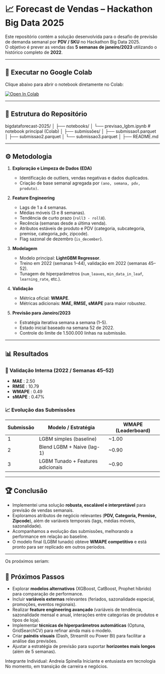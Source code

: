 # 📈 Forecast de Vendas – Hackathon Big Data 2025

Este repositório contém a solução desenvolvida para o desafio de previsão de demanda semanal por **PDV / SKU** no Hackathon Big Data 2025.  
O objetivo é prever as vendas das **5 semanas de janeiro/2023** utilizando o histórico completo de **2022**.

---

## 🚀 Executar no Google Colab

Clique abaixo para abrir o notebook diretamente no Colab:

[![Open In Colab](https://colab.research.google.com/assets/colab-badge.svg)](https://colab.research.google.com/github/andreiaspi/bigdataforecast-2025/blob/main/previsao_lgbm.ipynb)

---

## 📂 Estrutura do Repositório

bigdataforecast-2025/
│
├── notebooks/
│ └── previsao_lgbm.ipynb # notebook principal (Colab)
│
├── submissões/
│ ├── submissao1.parquet
│ ├── submissao2.parquet
│ └── submissao3.parquet
│
├── README.md


---

## ⚙️ Metodologia

1. **Exploração e Limpeza de Dados (EDA)**  
   - Identificação de outliers, vendas negativas e dados duplicados.  
   - Criação de base semanal agregada por `(ano, semana, pdv, produto)`.  

2. **Feature Engineering**  
   - Lags de 1 a 4 semanas.  
   - Médias móveis (3 e 8 semanas).  
   - Tendência de curto prazo (`roll3 - roll8`).  
   - Recência (semanas desde a última venda).  
   - Atributos estáveis de produto e PDV (categoria, subcategoria, premise, categoria_pdv, zipcode).  
   - Flag sazonal de dezembro (`is_december`).  

3. **Modelagem**  
   - Modelo principal: **LightGBM Regressor**.  
   - Treino em 2022 (semanas 1–44), validação em 2022 (semanas 45–52).  
   - Tunagem de hiperparâmetros (`num_leaves`, `min_data_in_leaf`, `learning_rate`, etc.).  

4. **Validação**  
   - Métrica oficial: **WMAPE**.  
   - Métricas adicionais: **MAE, RMSE, sMAPE** para maior robustez.  

5. **Previsão para Janeiro/2023**  
   - Estratégia iterativa semana a semana (1–5).  
   - Estado inicial baseado na semana 52 de 2022.  
   - Controle do limite de 1.500.000 linhas na submissão.  

---

## 📊 Resultados

### 🔎 Validação Interna (2022 / Semanas 45–52)
- **MAE**   : 2.50  
- **RMSE**  : 10.79  
- **WMAPE** : 0.49  
- **sMAPE** : 0.47%  

### 📈 Evolução das Submissões
| Submissão | Modelo / Estratégia                 | WMAPE (Leaderboard) |
|-----------|--------------------------------------|----------------------|
| 1         | LGBM simples (baseline)             | ~1.00               |
| 2         | Blend LGBM + Naive (lag-1)          | ~0.90               |
| 3         | LGBM Tunado + Features adicionais   | ~0.90               |

---

## 🏆 Conclusão

- Implementei uma solução **robusta, escalável e interpretável** para previsão de vendas semanais.  
- Exploramos atributos de negócio relevantes (**PDV, Categoria, Premise, Zipcode**), além de variáveis temporais (lags, médias móveis, sazonalidade).  
- Acompanhamos a evolução das submissões, melhorando a performance em relação ao baseline.  
- O modelo final (LGBM tunado) obteve **WMAPE competitivo** e está pronto para ser replicado em outros períodos.  

---

Os proóximos seriam:
## 🚀 Próximos Passos

- Explorar **modelos alternativos** (XGBoost, CatBoost, Prophet híbrido) para comparação de performance.  
- Incluir **variáveis externas** relevantes (feriados, sazonalidade especial, promoções, eventos regionais).  
- Realizar **feature engineering avançado** (variáveis de tendência, sazonalidade mensal e anual, interações entre categorias de produtos e tipos de loja).  
- Implementar **técnicas de hiperparâmetros automáticas** (Optuna, GridSearchCV) para refinar ainda mais o modelo.  
- Criar **painéis visuais** (Dash, Streamlit ou Power BI) para facilitar a análise das previsões.  
- Ajustar a estratégia de previsão para suportar **horizontes mais longos** (além de 5 semanas).  

Integrante Individual:
Andreia Spinella
Iniciante e entusiasta em tecnologia
No momento, em transição de carreira e negócios.


